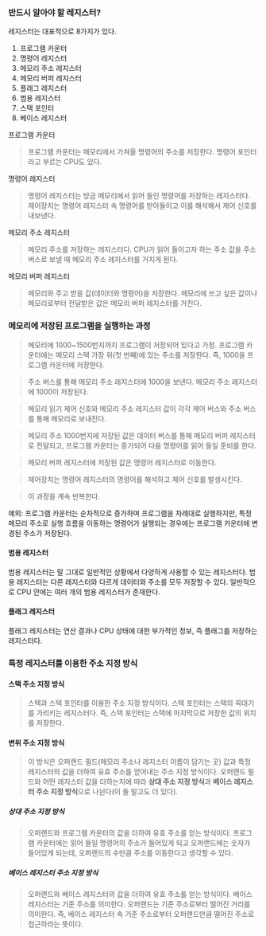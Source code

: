 ### 반드시 알아야 할 레지스터?

레지스터는 대표적으로 8가지가 있다.

1. 프로그램 카운터
2. 명령어 레지스터
3. 메모리 주소 레지스터
4. 메모리 버퍼 레지스터
5. 플래그 레지스터
6. 범용 레지스터
7. 스택 포인터
8. 베이스 레지스터

프로그램 카운터

> 프로그램 카운터는 메모리에서 가져올 명령어의 주소를 저장한다.
> 명령어 포인터라고 부르는 CPU도 있다.

명령어 레지스터

> 명령어 레지스터는 방금 메모리에서 읽어 들인 명령어를 저장하는 레지스터다.
> 제어장치는 명령어 레지스터 속 명령어를 받아들이고 이를 해석해서 제어 신호를 내보낸다.

메모리 주소 레지스터

> 메모리 주소를 저장하는 레지스터다. CPU가 읽어 들이고자 하는 주소 값을 주소 버스로 보낼 때 메모리 주소 레지스터를 거치게 된다.

메모리 버퍼 레지스터

> 메모리와 주고 받을 값(데이터와 명령어)을 저장한다. 메모리에 쓰고 싶은 값이나 메모리로부터 전달받은 값은 메모리 버퍼 레지스터를 거친다.

### 메모리에 저장된 프로그램을 실행하는 과정

> 메모리에 1000~1500번지까지 프로그램이 저장되어 있다고 가정.
> 프로그램 카운터에는 메모리 스택 가장 위(첫 번째)에 있는 주소를 저장한다. 즉, 1000을 프로그램 카운터에 저장한다.

> 주소 버스를 통해 메모리 주소 레지스터에 1000을 보낸다. 메모리 주소 레지스터에 1000이 저장된다.

> 메모리 읽기 제어 신호와 메모리 주소 레지스터 값이 각각 제어 버스와 주소 버스를 통해 메모리로 보내진다.

> 메모리 주소 1000번지에 저장된 값은 데이터 버스를 통해 메모리 버퍼 레지스터로 전달되고, 프로그램 카운터는 증가되어 다음 명령어를 읽어 들일 준비를 한다.

> 메모리 버퍼 레지스터에 저장된 값은 명령어 레지스터로 이동한다.

> 제어장치는 명령어 레지스터의 명령어를 해석하고 제어 신호를 발생시킨다.

> 이 과정을 계속 반복한다.

예외: 프로그램 카운터는 순차적으로 증가하며 프로그램을 차례대로 실행하지만, 특정 메모리 주소로 실행 흐름을 이동하는 명령어가 실행되는 경우에는 프로그램 카운터에 변경된 주소가 저장된다.

#### 범용 레지스터

범용 레지스터는 말 그대로 일반적인 상황에서 다양하게 사용할 수 있는 레지스터다. 범용 레지스터는 다른 레지스터와 다르게 데이터와 주소를 모두 저장할 수 있다. 일반적으로 CPU 안에는 여러 개의 범용 레지스터가 존재한다.

#### 플래그 레지스터

플래그 레지스터는 연산 결과나 CPU 상태에 대한 부가적인 정보, 즉 플래그를 저장하는 레지스터다.

### 특정 레지스터를 이용한 주소 지정 방식

#### 스택 주소 지정 방식

> 스택과 스택 포인터를 이용한 주소 지정 방식이다. 스택 포인터는 스택의 꼭대기를 가리키는 레지스터다. 즉, 스택 포인터는 스택에 마지막으로 저장한 값의 위치를 저장한다.

#### 변위 주소 지정 방식

> 이 방식은 오퍼랜드 필드(메모리 주소나 레지스터 이름이 담기는 곳) 값과 특정 레지스터의 값을 더하여 유효 주소를 얻어내는 주소 지정 방식이다.
> 오퍼랜드 필드와 어떤 레지스터 값을 더하는지에 따라 **상대 주소 지정 방식**과 **베이스 레지스터 주소 지정 방식**으로 나뉜다(이 둘 말고도 더 있다).

##### 상대 주소 지정 방식

> 오퍼랜드와 프로그램 카운터의 값을 더하여 유효 주소를 얻는 방식이다.
> 프로그램 카운터에는 읽어 들일 명령어의 주소가 들어있게 되고 오퍼랜드에는 숫자가 들어있게 되는데, 오퍼랜드의 수만큼 주소를 이동한다고 생각할 수 있다.

##### 베이스 레지스터 주소 지정 방식

> 오퍼랜드와 베이스 레지스터의 값을 더하여 유효 주소를 얻는 방식이다. 베이스 레지스터는 기준 주소를 의미한다. 오퍼랜드는 기준 주소로부터 떨어진 거리를 의미한다. 즉, 베이스 레지스터 속 기준 주소로부터 오퍼랜드만큼 떨어진 주소로 접근하라는 뜻이다.
